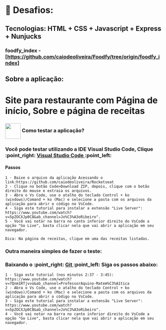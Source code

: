 # :hamburger: Desafios:

## Tecnologias: HTML + CSS + Javascript + Express + Nunjucks 

###  foodfy_index - [https://github.com/caiodeoliveira/Foodfy/tree/origin/foodfy_index]


## Sobre a aplicação:


<h1> Site para restaurante com Página de início, Sobre e página de receitas </h1>


<h3> <img src="https://i.dlpng.com/static/png/6577858_preview.png" width="50px" align="center"/> Como testar a aplicação? </h3>

<h3> Você pode testar utilizando a IDE Visual Studio Code, Clique :point_right: <a href="https://code.visualstudio.com/download" target="_blank" > Visual Studio Code </a> :point_left: </h3>

<h4> Passos </h4>

```
1 - Baixe o arquivo da aplicação Acessando o link:https://github.com/caiodeoliveira/Rocketseat
2 - Clique no botão Code>Download ZIP, depois, clique com o botão direito do mouse e extraia os arquivos. 
3 - Abra o Vs Code, use o atalho do teclado Control + ko (windows)/Comand + ko (Mac) e selecione a pasta com os arquivos da aplicação para abrir o código no VsCode.
4 - Siga este tutorial para instalar a extensão "Live Server": https://www.youtube.com/watch?v=5pZOCXJp0C8&ab_channel=Jo%C3%A3oRibeiro".
5 - Você vai notar na barra no canto inferior direito do VsCode a opção "Go Live", basta clicar nela que vai abrir a aplicação em seu navegador. 

Dica: Na página de receitas, clique em uma das receitas listadas.
```
### Outra maneira simples de fazer o teste:

<h3> Baixando o :point_right: <a href="https://git-scm.com/downloads" target="_blank" > Git </a> :point_left:  Siga os passos abaixo: </h3>


```
1 - Siga este tutorial (nos minutos 2:37 - 3:45): https://www.youtube.com/watch?v=7Qnm1RTjvvo&ab_channel=ProfessorAquino-Matem%C3%A1tica 
2 - Abra o Vs Code, use o atalho do teclado Control + ko (windows)/Comand + ko (Mac) e selecione a pasta com os arquivos da aplicação para abrir o código no VsCode.
3 - Siga este tutorial para instalar a extensão "Live Server": https://www.youtube.com/watch?v=5pZOCXJp0C8&ab_channel=Jo%C3%A3oRibeiro".
4 - Você vai notar na barra no canto inferior direito do VsCode a opção "Go Live", basta clicar nela que vai abrir a aplicação em seu navegador. 
```